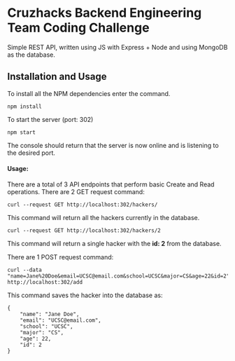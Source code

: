 # Cruzhacks Backend Engineering Team Coding Challenge

Simple REST API, written using JS with Express + Node and using MongoDB as the database.

## Installation and Usage
To install all the NPM dependencies enter the command.
```
npm install
```
To start the server (port: 302)
```
npm start
```
The console should return that the server is now online and is listening to the desired port.
#### Usage:
There are a total of 3 API endpoints that perform basic Create and Read operations.
There are 2 GET request command:
```
curl --request GET http://localhost:302/hackers/
```
This command will return all the hackers currently in the database.
```
curl --request GET http://localhost:302/hackers/2
```
This command will return a single hacker with the **id: 2** from the database.

There are 1 POST request command:
```
curl --data "name=Jane%20Doe&email=UCSC@email.com&school=UCSC&major=CS&age=22&id=2" http://localhost:302/add
```
This command saves the hacker into the database as:
```
{
    "name": "Jane Doe",
    "email": "UCSC@email.com",
    "school": "UCSC",
    "major": "CS",
    "age": 22,
    "id": 2
} 
```
